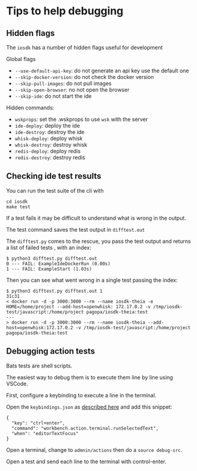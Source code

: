 # Tips to help debugging

## Hidden flags

The `iosdk` has a number of hidden flags useful for development

Global flags

- `--use-default-api-key`: do not generate an api key use the default one
- `--skip-docker-version`: do not check the docker version
- `--skip-pull-images`: do not pull images
- `--skip-open-browser`: no not open the browser
- `--skip-ide`: do not start the ide

Hidden commands:

- `wskprops`: set the .wskprops to use `wsk` with the server
- `ide-deploy`: deploy the ide
- `ide-destroy`: destroy the ide
- `whisk-deploy`: deploy whisk
- `whisk-destroy`: destroy whisk
- `redis-deploy`: deploy redis
- `redis-destroy`: destroy redis

## Checking ide test results

You can run the test suite of the cli with 

```
cd iosdk
make test
```

If a test fails it may be difficult to understand what is wrong in the output.

The test command saves the test output in `difftest.out`

The `difftest.py` comes to the rescue, you pass the test output and returns a list of failed tests , with an index:

```
$ python3 difftest.py difftest.out
0 --- FAIL: ExampleIdeDockerRun (0.00s)
1 --- FAIL: ExampleStart (1.03s)  
```

Then you can see what went wrong in a single test passing the index:

```
$ python3 difftest.py difftest.out 1
31c31
< docker run -d -p 3000:3000 --rm --name iosdk-theia -e HOME=/home/project --add-host=openwhisk: 172.17.0.2 -v /tmp/iosdk-test/javascript:/home/project pagopa/iosdk-theia:test 
---
> docker run -d -p 3000:3000 --rm --name iosdk-theia --add-host=openwhisk:172.17.0.2 -v /tmp/iosdk-test/javascript:/home/project pagopa/iosdk-theia:test
```

## Debugging action tests

Bats tests are shell scripts.

The easiest way to debug them is to execute them line by line using VSCode.

First, configure a keybinding to execute a line in the terminal.

Open the `keybindings.json` as [described here](https://code.visualstudio.com/docs/getstarted/keybindings#_advanced-customization) and add this snippet:

```
{
  "key": "ctrl+enter",
  "command": "workbench.action.terminal.runSelectedText",
  "when": "editorTextFocus"
}
```

Open a terminal, change to `admnin/actions` then do a `source debug-src`.

Open a test and send each line to the terminal with control-enter.



